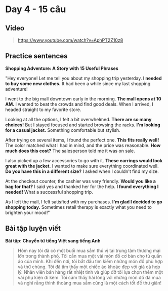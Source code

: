 # Day 4 - 15 câu

## Video
> https://www.youtube.com/watch?v=AphPT2Z10z8

## Practice sentences

**Shopping Adventure: A Story with 15 Useful Phrases**

"Hey everyone! Let me tell you about my shopping trip yesterday. **I needed to buy some new clothes.** It had been a while since my last shopping adventure!

I went to the big mall downtown early in the morning. **The mall opens at 10 AM.** I wanted to beat the crowds and find good deals. When I arrived, I headed straight to my favorite store.

Looking at all the options, I felt a bit overwhelmed. **There are so many choices!** But I stayed focused and started browsing the racks. **I'm looking for a casual jacket.** Something comfortable but stylish.

After trying on several items, I found the perfect one. **This fits really well!** The color matched what I had in mind, and the price was reasonable. **How much does this cost?** The salesperson told me it was on sale.

I also picked up a few accessories to go with it. **These earrings would look great with the jacket.** I wanted to make sure everything coordinated well. **Do you have this in a different size?** I asked when I couldn't find my size.

At the checkout counter, the cashier was very friendly. **Would you like a bag for that?** I said yes and thanked her for the help. **I found everything I needed!** What a successful shopping trip.

As I left the mall, I felt satisfied with my purchases. **I'm glad I decided to go shopping today.** Sometimes retail therapy is exactly what you need to brighten your mood!"

## Bài tập luyện viết

**Bài tập: Chuyển từ tiếng Việt sang tiếng Anh**

> Hôm nay tôi đã có một buổi mua sắm thú vị tại trung tâm thương mại lớn trong thành phố. Tôi cần mua một vài món đồ cơ bản cho tủ quần áo của mình. Khi đến nơi, tôi bắt đầu tìm kiếm những món đồ phù hợp và thử chúng. Tôi đã tìm thấy một chiếc áo khoác đẹp với giá cả hợp lý. Nhân viên bán hàng rất nhiệt tình và giúp đỡ tôi lựa chọn thêm một vài phụ kiện đi kèm. Tôi cảm thấy hài lòng với những món đồ đã mua và nghĩ rằng thỉnh thoảng mua sắm cũng là một cách tốt để thư giãn!
